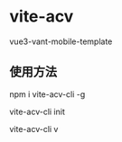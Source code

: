 # vite-acv

vue3-vant-mobile-template

## 使用方法

npm i vite-acv-cli -g

vite-acv-cli init

vite-acv-cli v
